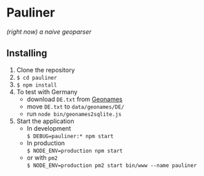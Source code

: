 # Pauliner  
*(right now) a naive geoparser*

## Installing

1. Clone the repository
2. `$ cd pauliner`
3. `$ npm install`
4. To test with Germany
   - download `DE.txt` from [Geonames](http://geonames.org)
   - move `DE.txt` to `data/geonames/DE/`
   - run `node bin/geonames2sqlite.js`
5. Start the application
   - In development  
   `$ DEBUG=pauliner:* npm start`  
   - In production  
   `$ NODE_ENV=production npm start`
   - or with `pm2`  
   `$ NODE_ENV=production pm2 start bin/www --name pauliner`